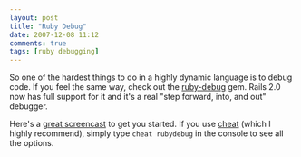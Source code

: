 ```yaml
---
layout: post
title: "Ruby Debug"
date: 2007-12-08 11:12
comments: true
tags: [ruby debugging]
---
```

So one of the hardest things to do in a highly dynamic language is to debug code. If you feel the same way, check out the [ruby-debug][1] gem. Rails 2.0 now has full support for it and it's a real "step forward, into, and out" debugger.

Here's a [great screencast][2] to get you started. If you use [cheat][3] (which I highly recommend), simply type `cheat rubydebug` in the console to see all the options.

[1]: http://www.datanoise.com/ruby-debug/
[2]: http://brian.maybeyoureinsane.net/blog/2007/05/07/ruby-debug-basics-screencast/
[3]: http://cheat.errtheblog.com/ 